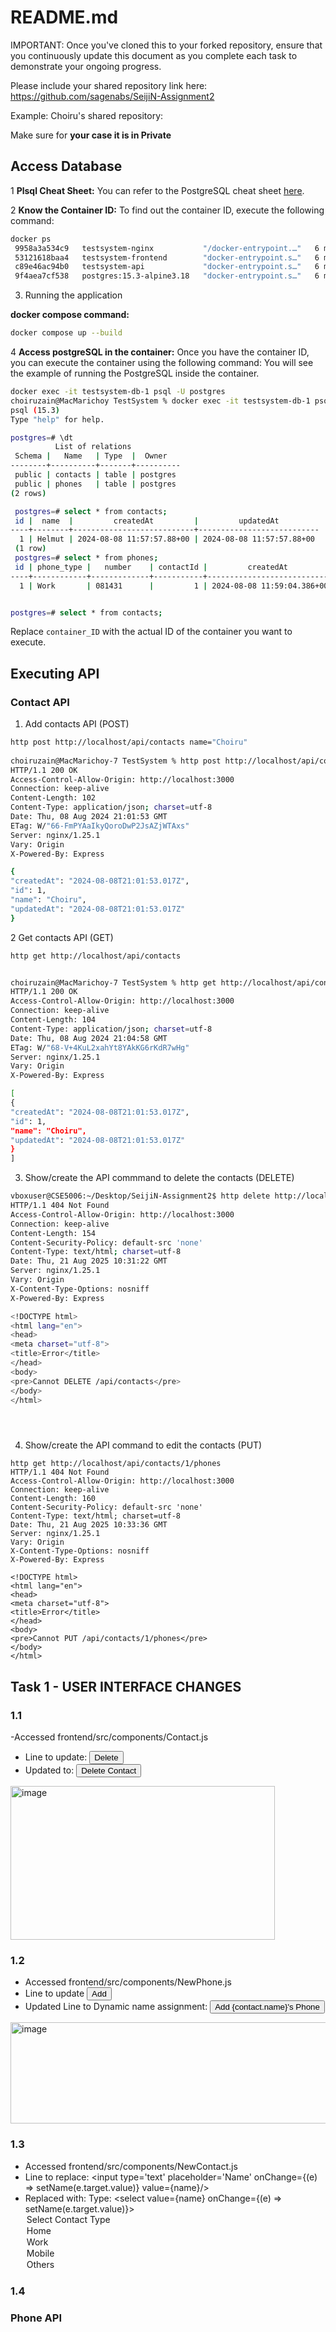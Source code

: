# README.md

IMPORTANT: Once you've cloned this to your forked repository, ensure that you continuously update this document as you complete each task to demonstrate your ongoing progress.

Please include your shared repository link here: https://github.com/sagenabs/SeijiN-Assignment2

Example:
Choiru's shared repository: 


Make sure for **your case it is in Private**
## Access Database
1 **Plsql Cheat Sheet:**
You can refer to the PostgreSQL cheat sheet [here](https://www.postgresqltutorial.com/postgresql-cheat-sheet/).

2 **Know the Container ID:**
To find out the container ID, execute the following command:
   ```bash
   docker ps
    9958a3a534c9   testsystem-nginx           "/docker-entrypoint.…"   6 minutes ago   Up 6 minutes   0.0.0.0:80->80/tcp   testsystem-nginx-1
    53121618baa4   testsystem-frontend        "docker-entrypoint.s…"   6 minutes ago   Up 6 minutes   3000/tcp             testsystem-frontend-1
    c89e46ac94b0   testsystem-api             "docker-entrypoint.s…"   6 minutes ago   Up 6 minutes   5000/tcp             testsystem-api-1
    9f4aea7cf538   postgres:15.3-alpine3.18   "docker-entrypoint.s…"   6 minutes ago   Up 6 minutes   5432/tcp             testsystem-db-1
   ```
3. Running the application

**docker compose command:**
   ```bash
   docker compose up --build
   ```

4 **Access postgreSQL in the container:**
Once you have the container ID, you can execute the container using the following command:
You will see the example of running the PostgreSQL inside the container.
   ```bash
   docker exec -it testsystem-db-1 psql -U postgres
   choiruzain@MacMarichoy TestSystem % docker exec -it testsystem-db-1 psql -U postgres                                       
   psql (15.3)
   Type "help" for help.
   
   postgres=# \dt
             List of relations
    Schema |   Name   | Type  |  Owner   
   --------+----------+-------+----------
    public | contacts | table | postgres
    public | phones   | table | postgres
   (2 rows)
  
    postgres=# select * from contacts;
    id |  name  |         createdAt         |         updatedAt         
   ----+--------+---------------------------+---------------------------
     1 | Helmut | 2024-08-08 11:57:57.88+00 | 2024-08-08 11:57:57.88+00
    (1 row)
    postgres=# select * from phones;
    id | phone_type |   number    | contactId |         createdAt          |         updatedAt          
   ----+------------+-------------+-----------+----------------------------+----------------------------
     1 | Work       | 081431      |         1 | 2024-08-08 11:59:04.386+00 | 2024-08-08 11:59:04.386+00


postgres=# select * from contacts;
   ```
Replace `container_ID` with the actual ID of the container you want to execute.

## Executing API

### Contact API


1. Add contacts API  (POST)
```bash
http post http://localhost/api/contacts name="Choiru"
        
choiruzain@MacMarichoy-7 TestSystem % http post http://localhost/api/contacts name="Choiru"
HTTP/1.1 200 OK
Access-Control-Allow-Origin: http://localhost:3000
Connection: keep-alive
Content-Length: 102
Content-Type: application/json; charset=utf-8
Date: Thu, 08 Aug 2024 21:01:53 GMT
ETag: W/"66-FmPYAaIkyQoroDwP2JsAZjWTAxs"
Server: nginx/1.25.1
Vary: Origin
X-Powered-By: Express

{
"createdAt": "2024-08-08T21:01:53.017Z",
"id": 1,
"name": "Choiru",
"updatedAt": "2024-08-08T21:01:53.017Z"
}

```
2 Get contacts API  (GET)

```bash
http get http://localhost/api/contacts


choiruzain@MacMarichoy-7 TestSystem % http get http://localhost/api/contacts
HTTP/1.1 200 OK
Access-Control-Allow-Origin: http://localhost:3000
Connection: keep-alive
Content-Length: 104
Content-Type: application/json; charset=utf-8
Date: Thu, 08 Aug 2024 21:04:58 GMT
ETag: W/"68-V+4KuL2xahYt8YAkKG6rKdR7wHg"
Server: nginx/1.25.1
Vary: Origin
X-Powered-By: Express

[
{
"createdAt": "2024-08-08T21:01:53.017Z",
"id": 1,
"name": "Choiru",
"updatedAt": "2024-08-08T21:01:53.017Z"
}
]


```
3. Show/create the API commmand to delete the contacts (DELETE)

```bash
vboxuser@CSE5006:~/Desktop/SeijiN-Assignment2$ http delete http://localhost/api/contacts
HTTP/1.1 404 Not Found
Access-Control-Allow-Origin: http://localhost:3000
Connection: keep-alive
Content-Length: 154
Content-Security-Policy: default-src 'none'
Content-Type: text/html; charset=utf-8
Date: Thu, 21 Aug 2025 10:31:22 GMT
Server: nginx/1.25.1
Vary: Origin
X-Content-Type-Options: nosniff
X-Powered-By: Express

<!DOCTYPE html>
<html lang="en">
<head>
<meta charset="utf-8">
<title>Error</title>
</head>
<body>
<pre>Cannot DELETE /api/contacts</pre>
</body>
</html>





```

4. Show/create the API command to edit the contacts (PUT)
```
http get http://localhost/api/contacts/1/phones
HTTP/1.1 404 Not Found
Access-Control-Allow-Origin: http://localhost:3000
Connection: keep-alive
Content-Length: 160
Content-Security-Policy: default-src 'none'
Content-Type: text/html; charset=utf-8
Date: Thu, 21 Aug 2025 10:33:36 GMT
Server: nginx/1.25.1
Vary: Origin
X-Content-Type-Options: nosniff
X-Powered-By: Express

<!DOCTYPE html>
<html lang="en">
<head>
<meta charset="utf-8">
<title>Error</title>
</head>
<body>
<pre>Cannot PUT /api/contacts/1/phones</pre>
</body>
</html>

```
## Task 1 - USER INTERFACE CHANGES 
### 1.1
-Accessed frontend/src/components/Contact.js
- Line to update: <button className='button red' onClick={doDelete}>Delete </button>
- Updated to: <button className='button red' onClick={doDelete}>Delete Contact</button>
<img width="423" height="246" alt="image" src="https://github.com/user-attachments/assets/e656f09f-edd5-419c-a702-ace1716a236a" />

### 1.2
- Accessed frontend/src/components/NewPhone.js
- Line to update <button className='button green' type='submit'> Add </button>
- Updated Line to Dynamic name assignment: <button className='button green' type='submit'> Add {contact.name}'s Phone</button>
<img width="543" height="162" alt="image" src="https://github.com/user-attachments/assets/695bf0b2-7b99-40a8-9baf-d3aae62254c4" />


### 1.3
- Accessed frontend/src/components/NewContact.js
- Line to replace: <input type='text' placeholder='Name' onChange={(e) => setName(e.target.value)} value={name}/>
- Replaced with:
  <label>
 Type:
  <select value={name} onChange={(e) => setName(e.target.value)}>
    <option value="">Select Contact Type</option>
    <option value="Home">Home</option>
    <option value="Work">Work</option>
    <option value="Mobile">Mobile</option>
    <option value="Others">Others</option>
  </select>
</label>



### 1.4




### Phone API
